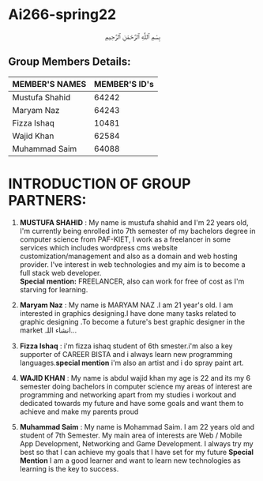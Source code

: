 # Ai266-spring22
<p align="center">
بِسْمِ ٱللَّٰهِ ٱلرَّحْمَٰنِ ٱلرَّحِيمِ

  </p> 
  
## Group Members Details: 

| MEMBER'S NAMES | MEMBER'S ID's |
| --------------- | --------------- |
| Mustufa Shahid | 64242 | 
| Maryam Naz | 64243 |
| Fizza Ishaq | 10481 | 
| Wajid Khan | 62584 | 
| Muhammad Saim | 64088 | 

# INTRODUCTION OF GROUP PARTNERS:

1. **MUSTUFA SHAHID** : My name is mustufa shahid and I'm 22 years old, I'm currently being enrolled into 7th semester of my bachelors degree in computer science from PAF-KIET, I work as a freelancer in some services which includes wordpress cms website customization/management and also as a domain and web hosting provider. I've interest in web technologies and my aim is to become a full stack web developer. <br> **Special mention:** FREELANCER, also can work for free of cost as I'm starving for learning.

2. **Maryam Naz** : My name is MARYAM NAZ .I am 21 year's old. I am interested in graphics designing.I have done many tasks related to graphic designing .To become a future's best graphic designer in the market انشاء اللہ...

3. **Fizza Ishaq** : i'm fizza ishaq student of 6th smester.i'm also a key supporter of CAREER BISTA and i always learn new programming languages.**special mention** i'm also an artist and i do spray paint art.

4. **WAJID KHAN** : My name is abdul wajid khan my age is 22 and its my 6 semester doing bachelors in computer science my areas of interest are programming and networking apart from my studies i workout and dedicated towards my future and have some goals and want them to achieve and make my parents proud

5. **Muhammad Saim** : My name is Mohammad Saim. I am 22 years old and student of 7th Semester. My main area of interests are Web / Mobile App Development, Networking and Game Development. I always try my best so that I can achieve my goals that I have set for my future **Special Mention** I am a good learner and want to learn new technologies as learning is the key to success.

